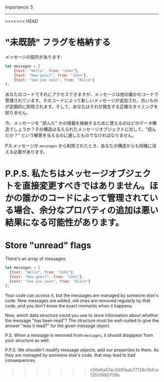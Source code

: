 importance: 5

---

<<<<<<< HEAD
# "未既読" フラグを格納する

メッセージの配列があります:

```js
let messages = [
    {text: "Hello", from: "John"},
    {text: "How goes?", from: "John"},
    {text: "See you soon", from: "Alice"}
];
```

あなたのコードでそれにアクセスできますが、メッセージは他の誰かのコードで管理されています。そのコードによって新しいメッセージが追加され、古いものが定期的に削除されます。そして、あなたはそれが発生する正確なタイミングを知りません。

今、メッセージを "読んだ" かの情報を格納するために使えるのはどのデータ構造でしょうか？その構造は与えられたメッセージオブジェクトに対して、"読んだか？" という解答を与えるのに適したものでなければなりません。

P.S メッセージが `messages` から削除されたとき、あなたの構造からも同様に消える必要があります。

P.P.S. 私たちはメッセージオブジェクトを直接変更すべきではありません。ほかの誰かのコードによって管理されている場合、余分なプロパティの追加は悪い結果になる可能性があります。
=======
# Store "unread" flags

There's an array of messages:

```js
let messages = [
  {text: "Hello", from: "John"},
  {text: "How goes?", from: "John"},
  {text: "See you soon", from: "Alice"}
];
```

Your code can access it, but the messages are managed by someone else's code. New messages are added, old ones are removed regularly by that code, and you don't know the exact moments when it happens.

Now, which data structure could you use to store information about whether the message "has been read"? The structure must be well-suited to give the answer "was it read?" for the given message object.

P.S. When a message is removed from `messages`, it should disappear from your structure as well.

P.P.S. We shouldn't modify message objects, add our properties to them. As they are managed by someone else's code, that may lead to bad consequences.
>>>>>>> c56e6a57ac3497aab77128c5bfca13513980709b

